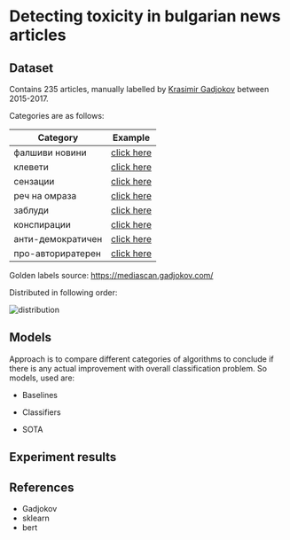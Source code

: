 # Detecting toxicity in bulgarian news articles

## Dataset

Contains 235 articles, manually labelled by [Krasimir Gadjokov](https://www.gadjokov.com/) between 2015-2017.

Categories are as follows:

| Category | Example |
|----------|---------|
| фалшиви новини | [click here](http://bradva.bg/bg/article/article-108980#.WOEh6FPyt3k) |
| клевети | [click here](http://pik.bg/%D0%B1%D0%BE%D0%BC%D0%B1%D0%B0-%D0%B2-%D0%BF%D0%B8%D0%BA-%D1%80%D0%B0%D0%B4%D0%B0%D0%BD-%D0%B8-%D0%BF%D1%80%D0%BE%D1%82%D0%B5%D1%81%D1%82%D0%BD%D0%B0-%D0%BC%D1%80%D0%B5%D0%B6%D0%B0-%D0%BD%D0%B0-%D1%82%D0%B0%D0%B9%D0%BD%D0%B0-%D1%81%D1%80%D0%B5%D1%89%D0%B0-%D0%BF%D0%BB%D0%B0%D0%BD%D0%B8%D1%80%D0%B0%D1%82-%D1%81%D0%B2%D0%B0%D0%BB%D1%8F%D0%BD%D0%B5%D1%82%D0%BE-%D0%BD%D0%B0-%D1%86%D0%B0%D1%86%D0%B0%D1%80%D0%BE%D0%B2-%D0%B4%D0%B0%D0%B2%D0%B0%D1%82-%D0%BF%D0%BE--news363313.html) |
| сензации | [click here](https://fakti.bg/life/234099-3-znaka-che-ste-bogina-v-seksa) |
| реч на омраза | [click here](https://trud.bg/%D1%8F%D0%BA-%D1%80%D0%B8%D1%82%D0%BD%D0%B8%D0%BA-%D0%B7%D0%B0%D0%B1%D0%B8-%D0%BA%D0%B0%D0%B1%D0%B8%D0%BD%D0%B5%D1%82%D1%8A%D1%82-%D0%B2-%D0%B7%D0%B5%D0%BB%D0%B5%D0%BD%D0%B8%D1%82%D0%B5-%D0%B7%D0%B0/) |
| заблуди | [click here](http://www.zajenata.bg/%D0%BA%D0%B0%D0%BF%D0%B2%D0%B0%D0%B9%D1%82%D0%B5-%D0%BE%D1%82-%D1%82%D0%BE%D0%B7%D0%B8-%D0%BB%D0%B5%D0%BA-%D0%B2-%D1%83%D1%88%D0%B8%D1%82%D0%B5-%D1%81%D0%B8-%D0%B8-%D1%81%D0%BB%D1%83%D1%85%D1%8A%D1%82-%D0%B2%D0%B8-%D1%89%D0%B5-%D1%81%D0%B5-%D0%B2%D1%8A%D0%B7%D1%81%D1%82%D0%B0%D0%BD%D0%BE%D0%B2%D0%B8-%D0%BD%D0%B0-97!-%D1%82%D0%BE%D0%B7%D0%B8-%D0%BB%D0%B5%D1%81%D0%B5%D0%BD-%D0%BD%D0%B0%D1%82%D1%83%D1%80%D0%B0%D0%BB%D0%B5%D0%BD-%D0%BB%D0%B5%D0%BA-%D0%B5-%D0%B5%D1%84%D0%B8%D0%BA%D0%B0%D1%81%D0%B5%D0%BD-%D0%B4%D0%BE%D1%80%D0%B8-%D0%B7%D0%B0-%D0%B2%D1%8A%D0%B7%D1%80%D0%B0%D1%81%D1%82%D0%BD%D0%B8-%D1%85%D0%BE%D1%80%D0%B0-news81287.html) |
| конспирации | [click here](https://trud.bg/article-4882794/) |
| анти-демократичен | [click here](http://budnaera.com/201701f/17010944.html) |
| про-авториратерен | [click here](http://duma.bg/node/37323) |

Golden labels source: https://mediascan.gadjokov.com/

Distributed in following order:

![distribution](https://user-images.githubusercontent.com/493912/53694505-1f4a1d00-3db0-11e9-9f3b-097a2180eb58.png)


## Models

Approach is to compare different categories of algorithms to conclude if there is any actual improvement with overall classification problem. So models, used are:

 * Baselines
 
 * Classifiers
 
 * SOTA 


## Experiment results


## References
* Gadjokov
* sklearn
* bert
